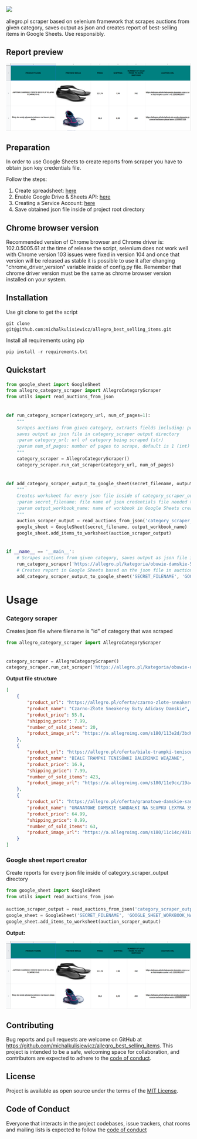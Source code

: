 <img src="https://meblujdom.pl/img/cms/thumbnails/46.jpg" width="400"/>

allegro.pl scraper based on selenium framework that scrapes auctions from 
given category, saves output as json and creates report of best-selling items
in Google Sheets. Use responsibly.

## Report preview
![Screenshot](report_preview.png)

## Preparation
In order to use Google Sheets to create reports from scraper
you have to obtain json key credentials file.

Follow the steps:

1. Create spreadsheet: [here](https://youtu.be/wrR0YLzh4DQ?t=44)
2. Enable Google Drive & Sheets API: [here](https://youtu.be/wrR0YLzh4DQ?t=85)
3. Creating a Service Account: [here](https://youtu.be/wrR0YLzh4DQ?t=186)
4. Save obtained json file inside of project root directory

## Chrome browser version
Recommended version of Chrome browser and Chrome driver is: 102.0.5005.61
at the time of release the script, selenium does not work well with Chrome version 103
issues were fixed in version 104 and once that version will be released as stable
it is possible to use it after changing "chrome_driver_version" variable inside of config.py file.
Remember that chrome driver version must be the same as chrome browser version installed on your system.

## Installation

Use git clone to get the script
```
git clone git@github.com:michalkulisiewicz/allegro_best_selling_items.git
```

Install all requirements using pip
```python
pip install -r requirements.txt
```

## Quickstart

```python
from google_sheet import GoogleSheet
from allegro_category_scraper import AllegroCategoryScraper
from utils import read_auctions_from_json


def run_category_scraper(category_url, num_of_pages=1):
    """
    Scrapes auctions from given category, extracts fields including: price, number of sold items, shipping_price
    saves output as json file in category_scraper output directory
    :param category_url: url of category being scraped (str)
    :param num_of_pages: number of pages to scrape, default is 1 (int)
    """
    category_scraper = AllegroCategoryScraper()
    category_scraper.run_cat_scraper(category_url, num_of_pages)


def add_category_scraper_output_to_google_sheet(secret_filename, output_workbook_name):
    """
    Creates worksheet for every json file inside of category_scraper_output directory
    :param secret_filename: file name of json credentials file needed to work with Google Sheets (str)
    :param output_workbook_name: name of workbook in Google Sheets created by the user (str)
    """
    auction_scraper_output = read_auctions_from_json('category_scraper_output')
    google_sheet = GoogleSheet(secret_filename, output_workbook_name)
    google_sheet.add_items_to_worksheet(auction_scraper_output)


if __name__ == '__main__':
    # Scrapes auctions from given category, saves output as json file in category_scraper_output directory
    run_category_scraper('https://allegro.pl/kategoria/obuwie-damskie-531', 10)
    # Creates report in Google Sheets based on the json file in auction_scraper_output directory
    add_category_scraper_output_to_google_sheet('SECRET_FILENAME', 'GOOGLE_SHEET_WORKBOOK_NAME')


```

# Usage
### Category scraper

Creates json file where filename is "id" of category that was scraped

```python
from allegro_category_scraper import AllegroCategoryScraper


category_scraper = AllegroCategoryScraper()
category_scraper.run_cat_scraper('https://allegro.pl/kategoria/obuwie-damskie-531', 1)
```


**Output file structure**
```json
[
    {
        "product_url": "https://allegro.pl/oferta/czarno-zlote-sneakersy-buty-adidasy-damskie-12443956473",
        "product_name": "Czarno-Złote Sneakersy Buty Adidasy Damskie",
        "product_price": 55.0,
        "shipping_price": 7.99,
        "number_of_sold_items": 20,
        "product_image_url": "https://a.allegroimg.com/s180/113e2d/3bd0c7e7406399857cf7eb14923f/Czarno-Zlote-Sneakersy-Buty-Adidasy-Damskie"
    },
    {
        "product_url": "https://allegro.pl/oferta/biale-trampki-tenisowki-balerinki-wiazane-10788157930",
        "product_name": "BIAŁE TRAMPKI TENISÓWKI BALERINKI WIĄZANE",
        "product_price": 16.9,
        "shipping_price": 7.99,
        "number_of_sold_items": 423,
        "product_image_url": "https://a.allegroimg.com/s180/11e9cc/19a424c743ecaecab8e87046c92b/BIALE-TRAMPKI-TENISOWKI-BALERINKI-WIAZANE"
    },
    {
        "product_url": "https://allegro.pl/oferta/granatowe-damskie-sandalki-na-slupku-lexyra-39-12274614706",
        "product_name": "GRANATOWE DAMSKIE SANDAŁKI NA SŁUPKU LEXYRA 39",
        "product_price": 64.99,
        "shipping_price": 8.99,
        "number_of_sold_items": 63,
        "product_image_url": "https://a.allegroimg.com/s180/11c14c/401a13414334ba00999ca77d5a1d/GRANATOWE-DAMSKIE-SANDALKI-NA-SLUPKU-LEXYRA-39"
    }
]
```

### Google sheet report creator
Create reports for every json file inside of category_scraper_output directory 

```python
from google_sheet import GoogleSheet
from utils import read_auctions_from_json

auction_scraper_output = read_auctions_from_json('category_scraper_output')
google_sheet = GoogleSheet('SECRET_FILENAME', 'GOOGLE_SHEET_WORKBOOK_NAME')
google_sheet.add_items_to_worksheet(auction_scraper_output)
```
**Output:**

![Screenshot](report_preview.png)

## Contributing

Bug reports and pull requests are welcome on GitHub at
https://github.com/michalkulisiewicz/allegro_best_selling_items. This project is intended to be a safe, welcoming space for collaboration, and contributors are expected to adhere to the [code of conduct](https://github.com/michalkulisiewicz/python-baselinker/blob/master/CODE_OF_CONDUCT.md).

## License

Project is available as open source under the terms of the [MIT License](https://opensource.org/licenses/MIT).

## Code of Conduct

Everyone that interacts in the project codebases, issue trackers, chat rooms and mailing lists is expected to follow the [code of conduct](https://github.com/michalkulisiewicz/allegro_best_selling_items/blob/master/CODE_OF_CONDUCT.md)
